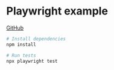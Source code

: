 # Playwright example

[GitHub](https://github.com/pbek/playwright-example)

```bash
# Install dependencies
npm install

# Run tests
npx playwright test
```
